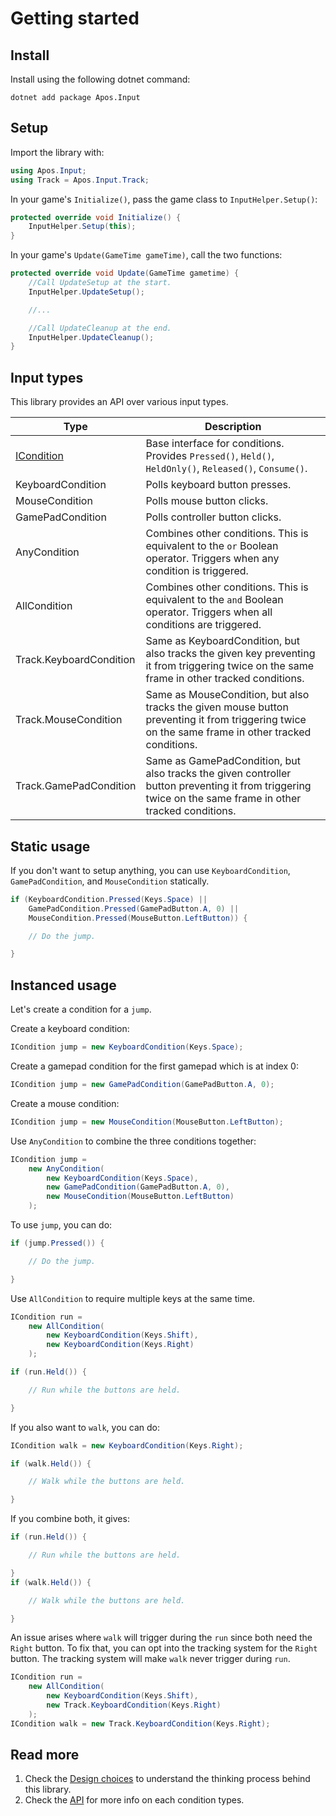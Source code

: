 # Getting started

## Install

Install using the following dotnet command:
```
dotnet add package Apos.Input
```

## Setup

Import the library with:
```csharp
using Apos.Input;
using Track = Apos.Input.Track;
```

In your game's `Initialize()`, pass the game class to `InputHelper.Setup()`:

```csharp
protected override void Initialize() {
    InputHelper.Setup(this);
}
```

In your game's `Update(GameTime gameTime)`, call the two functions:

```csharp
protected override void Update(GameTime gametime) {
    //Call UpdateSetup at the start.
    InputHelper.UpdateSetup();

    //...

    //Call UpdateCleanup at the end.
    InputHelper.UpdateCleanup();
}
```

## Input types

This library provides an API over various input types.

| Type | Description |
| ---- | ----------- |
| [ICondition](api/ICondition.md) | Base interface for conditions. Provides `Pressed()`, `Held()`, `HeldOnly()`, `Released()`, `Consume()`. |
| KeyboardCondition | Polls keyboard button presses. |
| MouseCondition | Polls mouse button clicks. |
| GamePadCondition | Polls controller button clicks. |
| AnyCondition | Combines other conditions. This is equivalent to the `or` Boolean operator. Triggers when any condition is triggered. |
| AllCondition | Combines other conditions. This is equivalent to the `and` Boolean operator. Triggers when all conditions are triggered. |
| Track.KeyboardCondition | Same as KeyboardCondition, but also tracks the given key preventing it from triggering twice on the same frame in other tracked conditions. |
| Track.MouseCondition | Same as MouseCondition, but also tracks the given mouse button preventing it from triggering twice on the same frame in other tracked conditions. |
| Track.GamePadCondition | Same as GamePadCondition, but also tracks the given controller button preventing it from triggering twice on the same frame in other tracked conditions. |

## Static usage

If you don't want to setup anything, you can use `KeyboardCondition`, `GamePadCondition`, and `MouseCondition` statically.

```csharp
if (KeyboardCondition.Pressed(Keys.Space) ||
    GamePadCondition.Pressed(GamePadButton.A, 0) ||
    MouseCondition.Pressed(MouseButton.LeftButton)) {

    // Do the jump.

}
```

## Instanced usage

Let's create a condition for a `jump`.

Create a keyboard condition:
```csharp
ICondition jump = new KeyboardCondition(Keys.Space);
```

Create a gamepad condition for the first gamepad which is at index 0:
```csharp
ICondition jump = new GamePadCondition(GamePadButton.A, 0);
```

Create a mouse condition:
```csharp
ICondition jump = new MouseCondition(MouseButton.LeftButton);
```

Use `AnyCondition` to combine the three conditions together:
```csharp
ICondition jump =
    new AnyCondition(
        new KeyboardCondition(Keys.Space),
        new GamePadCondition(GamePadButton.A, 0),
        new MouseCondition(MouseButton.LeftButton)
    );
```

To use `jump`, you can do:

```csharp
if (jump.Pressed()) {

    // Do the jump.

}
```

Use `AllCondition` to require multiple keys at the same time.

```csharp
ICondition run =
    new AllCondition(
        new KeyboardCondition(Keys.Shift),
        new KeyboardCondition(Keys.Right)
    );

if (run.Held()) {

    // Run while the buttons are held.

}
```

If you also want to `walk`, you can do:

```csharp
ICondition walk = new KeyboardCondition(Keys.Right);

if (walk.Held()) {

    // Walk while the buttons are held.

}
```

If you combine both, it gives:

```csharp
if (run.Held()) {

    // Run while the buttons are held.

}
if (walk.Held()) {

    // Walk while the buttons are held.

}
```

An issue arises where `walk` will trigger during the `run` since both need the `Right` button. To fix that, you can opt into the tracking system for the `Right` button. The tracking system will make `walk` never trigger during `run`.

```csharp
ICondition run =
    new AllCondition(
        new KeyboardCondition(Keys.Shift),
        new Track.KeyboardCondition(Keys.Right)
    );
ICondition walk = new Track.KeyboardCondition(Keys.Right);
```

## Read more

1. Check the [Design choices](design-choices.md) to understand the thinking process behind this library.
2. Check the [API](api/README.md) for more info on each condition types.

